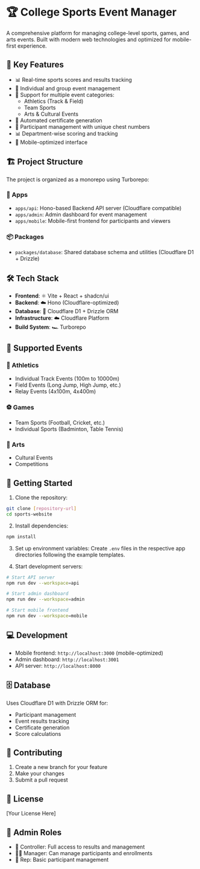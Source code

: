 # 🏆 College Sports Event Manager

A comprehensive platform for managing college-level sports, games, and arts events. Built with modern web technologies and optimized for mobile-first experience.

## 📱 Key Features

- 📊 Real-time sports scores and results tracking
- 🎯 Individual and group event management
- 🏃 Support for multiple event categories:
  - Athletics (Track & Field)
  - Team Sports
  - Arts & Cultural Events
- 📜 Automated certificate generation
- 👥 Participant management with unique chest numbers
- 📊 Department-wise scoring and tracking
- 📱 Mobile-optimized interface

## 🏗️ Project Structure

The project is organized as a monorepo using Turborepo:

### 📱 Apps

- `apps/api`: Hono-based Backend API server (Cloudflare compatible)
- `apps/admin`: Admin dashboard for event management
- `apps/mobile`: Mobile-first frontend for participants and viewers

### 📦 Packages

- `packages/database`: Shared database schema and utilities (Cloudflare D1 + Drizzle)

## 🛠️ Tech Stack

- **Frontend**: ⚛️ Vite + React + shadcn/ui
- **Backend**: ☁️ Hono (Cloudflare-optimized)
- **Database**: 💾 Cloudflare D1 + Drizzle ORM
- **Infrastructure**: ☁️ Cloudflare Platform
- **Build System**: 🏎️ Turborepo

## 🎯 Supported Events

### 🏃 Athletics
- Individual Track Events (100m to 10000m)
- Field Events (Long Jump, High Jump, etc.)
- Relay Events (4x100m, 4x400m)

### ⚽ Games
- Team Sports (Football, Cricket, etc.)
- Individual Sports (Badminton, Table Tennis)

### 🎨 Arts
- Cultural Events
- Competitions

## 🚀 Getting Started

1. Clone the repository:
```bash
git clone [repository-url]
cd sports-website
```

2. Install dependencies:
```bash
npm install
```

3. Set up environment variables:
Create `.env` files in the respective app directories following the example templates.

4. Start development servers:
```bash
# Start API server
npm run dev --workspace=api

# Start admin dashboard
npm run dev --workspace=admin

# Start mobile frontend
npm run dev --workspace=mobile
```

## 💻 Development

- Mobile frontend: `http://localhost:3000` (mobile-optimized)
- Admin dashboard: `http://localhost:3001`
- API server: `http://localhost:8000`

## 🗄️ Database

Uses Cloudflare D1 with Drizzle ORM for:
- Participant management
- Event results tracking
- Certificate generation
- Score calculations

## 🤝 Contributing

1. Create a new branch for your feature
2. Make your changes
3. Submit a pull request

## 📄 License

[Your License Here]

## 👥 Admin Roles

- 👑 Controller: Full access to results and management
- 👨‍💼 Manager: Can manage participants and enrollments
- 👤 Rep: Basic participant management
